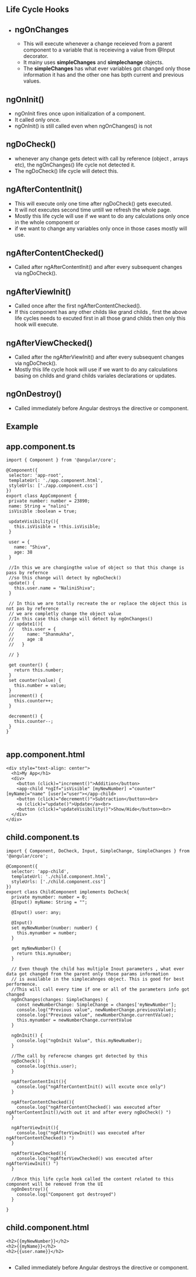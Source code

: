 ## Life Cycle Hooks
- ## ngOnChanges
    - This will execute whenever a change receieved from a parent component to a variable that is receieving a value from @Input decorator.
    - It mainy uses **simpleChanges** and **simplechange** objects.
    - The **simpleChanges** has what ever variables got changed only those information it has and the other one has bpth current and previous values.

## ngOnInit()
- ngOnInit fires once upon initialization of a component.
- It called only once.
- ngOnInit() is still called even when ngOnChanges() is not


## ngDoCheck()
- whenever any change gets detect with call by reference (object , arrays etc), the ngOnChanges() life cycle not detected it.
- The ngDoCheck() life cycle will detect this.


## ngAfterContentInit()
- This will execute only one time after ngDoCheck()  gets executed.
- It will not executes second time untill we refresh the whole page.
- Mostly this life cycle will use if we want to do any calculations only once in the whole component or
-  if we want to change any variables only once in those cases mostly will use.

## ngAfterContentChecked()
  - Called after ngAfterContentInit() and after every subsequent changes via ngDoCheck().


## ngAfterViewInit()
  - Called once after the first ngAfterContentChecked().
  - If this component has any other childs like grand childs , first the above life cycles needs to excuted first in all those grand childs then only this hook will execute.

## ngAfterViewChecked()
  - Called after the ngAfterViewInit() and after every subsequent changes via ngDoCheck().
  - Mostly this life cycle hook will use if we want to do any calculations basing on childs and grand childs variales declarations or updates.
    

## ngOnDestroy()
- Called immediately before Angular destroys the directive or component.


 ## Example
 ## app.component.ts
 ```
import { Component } from '@angular/core';

@Component({
  selector: 'app-root',
  templateUrl: './app.component.html',
  styleUrls: ['./app.component.css']
})
export class AppComponent {
  private number: number = 23890;
  name: String = "nalini"
  isVisible :boolean = true;

  updateVisibility(){
    this.isVisible = !this.isVisible;
  }

  user = {
    name: "Shiva",
    age: 38
  }

  //In this we are changingthe value of object so that this change is pass by refernce
  //so this change will detect by ngDoCheck()
  update() {
    this.user.name = "NaliniShiva";
  }

  // In this we are totally recreate the or replace the object this is not pas by reference
  // we are completly change the object value
  //In this case this change will detect by ngOnChanges()
  // update1(){
  //   this.user = {
  //     name: "Shanmukha",
  //     age :8
  //   }

  // }

  get counter() {
    return this.number;
  }
  set counter(value) {
    this.number = value;
  }
  increment() {
    this.counter++;
  }

  decrement() {
    this.counter--;
  }
}


```

## app.component.html

```
<div style="text-align: center">
  <h1>My App</h1>
  <div>
    <button (click)="increment()">Addition</button>
    <app-child *ngIf="isVisible" [myNewNumber] ="counter" [myName]="name" [user]="user"></app-child>
    <button (click)="decrement()">Subtraction</button><br>
    <a (click)="update()">Update</a><br>
    <button (click)="updateVisibility()">Show/Hide</button><br>
  </div>
</div>

```

## child.component.ts
```
import { Component, DoCheck, Input, SimpleChange, SimpleChanges } from '@angular/core';

@Component({
  selector: 'app-child',
  templateUrl: './child.component.html',
  styleUrls: ['./child.component.css']
})
export class ChildComponent implements DoCheck{
  private mynumber: number = 0;
  @Input() myName: String = "";

  @Input() user: any;

  @Input()
  set myNewNumber(number: number) {
    this.mynumber = number;
  }

  get myNewNumber() {
    return this.mynumber;
  }

  // Even though the child has multiple Inout parameters , what ever data got changed from the parent only those params information
  // is available in the simplecahnges object. This is good for best performence.
  //This will call every time if one or all of the parameters info got changed
  ngOnChanges(changes: SimpleChanges) {
    const newNumberChange: SimpleChange = changes['myNewNumber'];
    console.log("Previous value", newNumberChange.previousValue);
    console.log("Previous value", newNumberChange.currentValue);
    this.mynumber = newNumberChange.currentValue
  }

  ngOnInit() {
    console.log("ngOnInit Value", this.myNewNumber);
  }

  //The call by referecne changes got detected by this
  ngDoCheck() {
    console.log(this.user);
  }

  ngAfterContentInit(){
    console.log("ngAfterContentInit() will excute once only")
  }

  ngAfterContentChecked(){
    console.log("ngAfterContentChecked() was executed after ngAfterContentInit()/with out it and after every ngDoCheck() ")
  }

  ngAfterViewInit(){
    console.log("ngAfterViewInit() was executed after ngAfterContentChecked() ")
  }

  ngAfterViewChecked(){
    console.log("ngAfterViewChecked() was executed after ngAfterViewInit() ")
  }

  //Once this life cycle hook called the content related to this component will be removed from the UI
  ngOnDestroy(){
    console.log("Component got destroyed")
  }

}

```
## child.component.html

```
<h2>{{myNewNumber}}</h2>
<h2>{{myName}}</h2>
<h2>{{user.name}}</h2>


```
- Called immediately before Angular destroys the directive or component.
